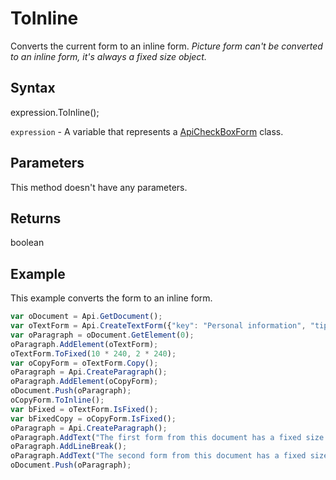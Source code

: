 # ToInline

Converts the current form to an inline form.*Picture form can't be converted to an inline form, it's always a fixed size object.*

## Syntax

expression.ToInline();

`expression` - A variable that represents a [ApiCheckBoxForm](../ApiCheckBoxForm.md) class.

## Parameters

This method doesn't have any parameters.

## Returns

boolean

## Example

This example converts the form to an inline form.

```javascript
var oDocument = Api.GetDocument();
var oTextForm = Api.CreateTextForm({"key": "Personal information", "tip": "Enter your first name", "required": true, "placeholder": "First name", "comb": true, "maxCharacters": 10, "cellWidth": 3, "multiLine": false, "autoFit": false});
var oParagraph = oDocument.GetElement(0);
oParagraph.AddElement(oTextForm);
oTextForm.ToFixed(10 * 240, 2 * 240);
var oCopyForm = oTextForm.Copy();
oParagraph = Api.CreateParagraph();
oParagraph.AddElement(oCopyForm);
oDocument.Push(oParagraph);
oCopyForm.ToInline();
var bFixed = oTextForm.IsFixed();
var bFixedCopy = oCopyForm.IsFixed();
oParagraph = Api.CreateParagraph();
oParagraph.AddText("The first form from this document has a fixed size: " + bFixed);
oParagraph.AddLineBreak();
oParagraph.AddText("The second form from this document has a fixed size: " + bFixedCopy);
oDocument.Push(oParagraph);
```
